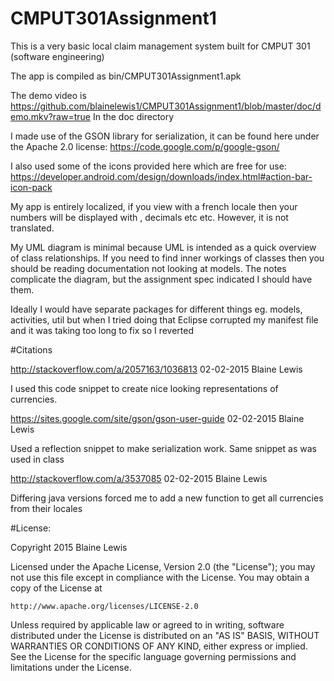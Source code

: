 # CMPUT301Assignment1

This is a very basic local claim management system built for CMPUT 301 (software engineering)

The app is compiled as bin/CMPUT301Assignment1.apk

The demo video is 
https://github.com/blainelewis1/CMPUT301Assignment1/blob/master/doc/demo.mkv?raw=true
In the doc directory

I made use of the GSON library for serialization, it can be found here under the Apache 2.0 license: https://code.google.com/p/google-gson/

I also used some of the icons provided here which are free for use: https://developer.android.com/design/downloads/index.html#action-bar-icon-pack

My app is entirely localized, if you view with a french locale then your numbers will be displayed with , decimals etc etc. However, it is not translated. 

My UML diagram is minimal because UML is intended as a quick overview of class relationships. If you need to find inner workings of classes then you should be reading documentation not looking at models. The notes complicate the diagram, but the assignment spec indicated I should have them.

Ideally I would have separate packages for different things eg. models, activities, util but when I tried doing that Eclipse corrupted my manifest file and it was taking too long to fix so I reverted

#Citations

http://stackoverflow.com/a/2057163/1036813 02-02-2015 Blaine Lewis

I used this code snippet to create nice looking representations of currencies.

https://sites.google.com/site/gson/gson-user-guide 02-02-2015 Blaine Lewis

Used a reflection snippet to make serialization work. Same snippet as was used in class

http://stackoverflow.com/a/3537085 02-02-2015 Blaine Lewis

Differing java versions forced me to add a new function to get all currencies from their locales

#License:

Copyright 2015 Blaine Lewis

Licensed under the Apache License, Version 2.0 (the "License");
you may not use this file except in compliance with the License.
You may obtain a copy of the License at

    http://www.apache.org/licenses/LICENSE-2.0

Unless required by applicable law or agreed to in writing, software
distributed under the License is distributed on an "AS IS" BASIS,
WITHOUT WARRANTIES OR CONDITIONS OF ANY KIND, either express or implied.
See the License for the specific language governing permissions and
limitations under the License.

